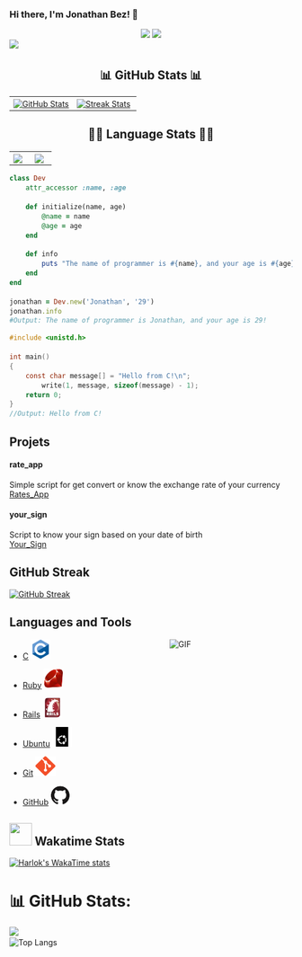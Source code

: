 ### Hi there, I'm Jonathan Bez! 👋
<div align="center">
  <img height="20" src="https://wakatime.com/badge/user/1660ecce-b966-4a28-8c5f-ae0c1eec3a0c.svg"/>
<img height="20" src="https://visitcount.itsvg.in/api?id=Jonathanbez&label=Profile%20Views&pretty=false"/>
</div>

<a href="https://visitcount.itsvg.in">
  <img src="https://visitcount.itsvg.in/api?id=Jonathanbez&label=Profile%20Views&pretty=false" />
</a>

<h2 align="center">📊 GitHub Stats 📊</h2>

<table width="100%">
  <tr>
    <td width="50%">
        <a href="https://github.com/Jonathanbez">
          <img align="center" src="https://github-readme-stats-sigma-five.vercel.app/api?username=Jonathanbez&theme=great-gatsby&hide_border=false&include_all_commits=true&count_private=true&show_icons=true" alt="GitHub Stats" />
        </a>
      </td>
    <td width="50%">
        <a href="https://github.com/Jonathanbez">
          <img align="center" src="https://github-readme-streak-stats-seven-psi.vercel.app?user=Jonathanbez&theme=great-gatsby" alt="Streak Stats" />
        </a>
    </td>
  </tr>
</table>
<h2 align="center">🧑‍💻 Language Stats 🧑‍💻</h2>

<table width="100%" align="center">
  </tr>
  <tr>
    <td width="40%"  align="center">
        <a href="https://github.com/Jonathanbez">
          <img align="center" src="https://github-readme-stats.vercel.app/api/top-langs/?username=Jonathanbez&layout=compact&theme=great-gatsby&langs_count=10" />
        </a>
    </td>
    <td width="60%"  align="center">
        <a href="https://github.com/Jonathanbez">
          <img align="center" src="https://github-readme-stats.vercel.app/api/wakatime?username=Jonathanbez&layout=compact&theme=great-gatsby&langs_count=10" />
        </a>
      </td>
  </tr>
</table>

```ruby
class Dev
    attr_accessor :name, :age

    def initialize(name, age)
        @name = name
        @age = age
    end

    def info
        puts "The name of programmer is #{name}, and your age is #{age}!"
    end
end

jonathan = Dev.new('Jonathan', '29')
jonathan.info
#Output: The name of programmer is Jonathan, and your age is 29!
```
```c
#include <unistd.h>

int main()
{
    const char message[] = "Hello from C!\n";
        write(1, message, sizeof(message) - 1);
    return 0;
}
//Output: Hello from C!
```
## Projets
#### rate_app 
Simple script for get convert or know the exchange rate of your currency  
[Rates_App](https://github.com/Jonathanbez/rates_app)

#### your_sign
Script to know your sign based on your date of birth  
[Your_Sign](https://github.com/Jonathanbez/ruby_course_onebitcode/blob/master/projects/your_sign.rb)

## GitHub Streak
[![GitHub Streak](https://streak-stats.demolab.com/?user=Jonathanbez&theme=gruvbox)](https://git.io/streak-stats)

## Languages and Tools
<img align="right" alt="GIF" src="https://github.com/marcodotcastro/marcodotcastro/blob/master/code.gif?raw=true" width="43.5%" height="25%" />      

- [C](https://stackshare.io/c)
  <img src="https://github.com/devicons/devicon/raw/master/icons/c/c-original.svg" alt="c" width="35" height="35" />

- [Ruby](https://stackshare.io/ruby)
  <img src="https://github.com/devicons/devicon/raw/master/icons/ruby/ruby-original.svg" alt="ruby" width="35" height="35" />

- [Rails](https://stackshare.io/rails)
  <img src="https://github.com/devicons/devicon/raw/master/icons/rails/rails-original-wordmark.svg" alt="rails" width="35" height="35" />

- [Ubuntu](https://stackshare.io/ubuntu)
  <img src="https://github.com/devicons/devicon/raw/master/icons/ubuntu/ubuntu-plain.svg" alt="ubuntu" width="35" height="35" />

- [Git](https://stackshare.io/git)
  <img src="https://github.com/devicons/devicon/raw/master/icons/git/git-original.svg" alt="git" width="36" height="35" />

- [GitHub](https://stackshare.io/github)
  <img src="https://github.com/devicons/devicon/raw/master/icons/github/github-original.svg" alt="github" width="35" height="35" />        
          
## <img src="https://wakatime.com/safari-pinned-tab.svg" width="40" height="40" /> Wakatime Stats
[![Harlok's WakaTime stats](https://github-readme-stats.vercel.app/api/wakatime?username=Jonathanbez&theme=dracula)](https://github.com/anuraghazra/github-readme-stats)

# 📊 GitHub Stats:
![](https://github-readme-stats.vercel.app/api?username=Jonathanbez&theme=great-gatsby&hide_border=true&include_all_commits=true&count_private=true)<br/>
![Top Langs](https://github-readme-stats.vercel.app/api/top-langs/?username=Jonathanbez&layout=compact&theme=great-gatsby)


<!--
**Jonathanbez/Jonathanbez** is a ✨ _special_ ✨ repository because its `README.md` (this file) appears on your GitHub profile.

Here are some ideas to get you started:

- 🔭 I’m currently working on ...
- 🌱 I’m currently learning ...
- 👯 I’m looking to collaborate on ...
- 🤔 I’m looking for help with ...
- 💬 Ask me about ...
- 📫 How to reach me: ...
- 😄 Pronouns: ...
- ⚡ Fun fact: ...
-->
